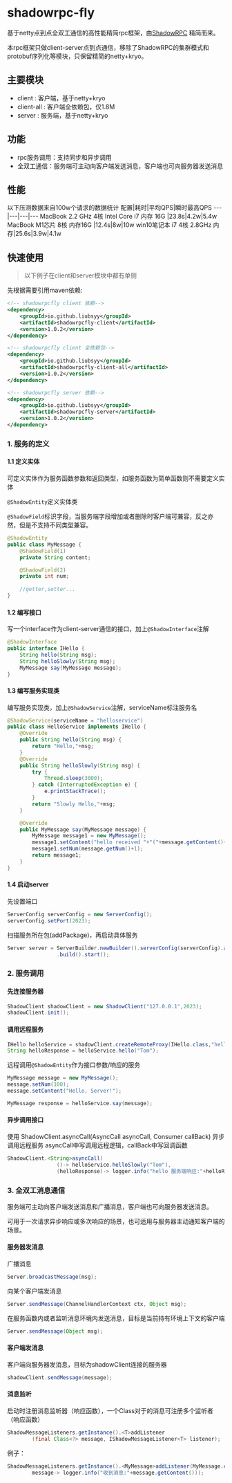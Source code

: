 # shadowrpc-fly

基于netty点到点全双工通信的高性能精简rpc框架，由[ShadowRPC](https://github.com/Liubsyy/ShadowRPC) 精简而来。

本rpc框架只做client-server点到点通信，移除了ShadowRPC的集群模式和protobuf序列化等模块，只保留精简的netty+kryo。

## 主要模块
- client : 客户端，基于netty+kryo
- client-all : 客户端全依赖包，仅1.8M
- server : 服务端，基于netty+kryo


## 功能
- rpc服务调用：支持同步和异步调用
- 全双工通信：服务端可主动向客户端发送消息，客户端也可向服务器发送消息

## 性能
以下压测数据来自100w个请求的数据统计
配置|耗时|平均QPS|瞬时最高QPS
---|---|---|---
MacBook 2.2 GHz 4核 Intel Core i7 内存 16G |23.8s|4.2w|5.4w
MacBook M1芯片 8核 内存16G |12.4s|8w|10w
win10笔记本 i7 4核 2.8GHz 内存|25.6s|3.9w|4.1w


## 快速使用

> 以下例子在client和server模块中都有单侧

先根据需要引用maven依赖: 

```xml
<!-- shadowrpcfly client 依赖-->
<dependency>
    <groupId>io.github.liubsyy</groupId>
    <artifactId>shadowrpcfly-client</artifactId>
    <version>1.0.2</version>
</dependency>
```

```xml
<!-- shadowrpcfly client 全依赖包-->
<dependency>
    <groupId>io.github.liubsyy</groupId>
    <artifactId>shadowrpcfly-client-all</artifactId>
    <version>1.0.2</version>
</dependency>
```

```xml
<!-- shadowrpcfly server 依赖-->
<dependency>
    <groupId>io.github.liubsyy</groupId>
    <artifactId>shadowrpcfly-server</artifactId>
    <version>1.0.2</version>
</dependency>
```


### 1. 服务的定义

#### 1.1 定义实体

可定义实体作为服务函数参数和返回类型，如服务函数为简单函数则不需要定义实体

`@ShadowEntity`定义实体类

`@ShadowField`标识字段，当服务端字段增加或者删除时客户端可兼容，反之亦然，但是不支持不同类型兼容。

```java
@ShadowEntity
public class MyMessage {
    @ShadowField(1)
    private String content;

    @ShadowField(2)
    private int num;
    
    //getter,setter...
}
```

#### 1.2 编写接口

写一个interface作为client-server通信的接口，加上`@ShadowInterface`注解

```java
@ShadowInterface
public interface IHello {
    String hello(String msg);
    String helloSlowly(String msg);
    MyMessage say(MyMessage message);
}
```

#### 1.3 编写服务实现类

编写服务实现类，加上`@ShadowService`注解，serviceName标注服务名

```java
@ShadowService(serviceName = "helloservice")
public class HelloService implements IHello {
    @Override
    public String hello(String msg) {
        return "Hello,"+msg;
    }
    @Override
    public String helloSlowly(String msg) {
        try {
            Thread.sleep(3000);
        } catch (InterruptedException e) {
            e.printStackTrace();
        }
        return "Slowly Hello,"+msg;
    }

    @Override
    public MyMessage say(MyMessage message) {
        MyMessage message1 = new MyMessage();
        message1.setContent("hello received "+"("+message.getContent()+")");
        message1.setNum(message.getNum()+1);
        return message1;
    }
}
```

#### 1.4 启动server

先设置端口
```java
ServerConfig serverConfig = new ServerConfig();
serverConfig.setPort(2023);
```

扫描服务所在包(addPackage)，再启动具体服务
```java
Server server = ServerBuilder.newBuilder().serverConfig(serverConfig).addPackage("rpctest.hello")
                .build().start();
```


### 2. 服务调用

#### 先连接服务器
```java
ShadowClient shadowClient = new ShadowClient("127.0.0.1",2023);
shadowClient.init();
```

#### 调用远程服务
```java
IHello helloService = shadowClient.createRemoteProxy(IHello.class,"helloservice");
String helloResponse = helloService.hello("Tom");
```

远程调用`@ShadowEntity`作为接口参数/响应的服务
```java
MyMessage message = new MyMessage();
message.setNum(100);
message.setContent("Hello, Server!");

MyMessage response = helloService.say(message);
```

#### 异步调用接口
使用 ShadowClient.asyncCall(AsyncCall asyncCall, Consumer<T> callBack) 异步调用远程服务
asyncCall中写调用远程逻辑，callBack中写回调函数

```java
ShadowClient.<String>asyncCall(
                ()-> helloService.helloSlowly("Tom"),
                (helloResponse)-> logger.info("hello 服务端响应:"+helloResponse) );
```

### 3. 全双工消息通信

服务端可主动向客户端发送消息和广播消息，客户端也可向服务器发送消息。

可用于一次请求异步响应或多次响应的场景，也可适用与服务器主动通知客户端的场景。

#### 服务器发消息

广播消息
```java
Server.broadcastMessage(msg);
```

向某个客户端发消息
```java
Server.sendMessage(ChannelHandlerContext ctx, Object msg);
```

在服务函数内或者监听消息环境内发送消息，目标是当前持有环境上下文的客户端
```java
Server.sendMessage(Object msg);
```

#### 客户端发消息

客户端向服务器发消息，目标为shadowClient连接的服务器
```java
shadowClient.sendMessage(message);
```

#### 消息监听
启动时注册消息监听器（响应函数），一个Class对于的消息可注册多个监听者（响应函数）

```java
ShadowMessageListeners.getInstance().<T>addListener
        (final Class<?> message, IShadowMessageListener<T> listener);
```

例子：
```java
ShadowMessageListeners.getInstance().<MyMessage>addListener(MyMessage.class,
        message-> logger.info("收到消息:"+message.getContent()));
```





